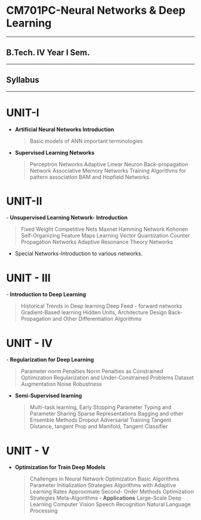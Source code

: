 # CM701PC-Neural Networks & Deep Learning
<hr/>

## B.Tech. IV Year I Sem.
<hr/>

## Syllabus
<hr/>

# UNIT-I
- <b>Artificial Neural Networks Introduction</b>
  > Basic models of ANN
  > important terminologies
- <b>Supervised Learning Networks</b>
  > Perceptron Networks
  > Adaptive Linear Neuron
  > Back-propagation Network
  > Associative Memory Networks
  > Training Algorithms for pattern association
  > BAM and Hopfield Networks.

# UNIT-II
-<b> Unsupervised Learning Network- Introduction</b>
  > Fixed Weight Competitive Nets
  > Maxnet
  > Hamming Network
  > Kohonen Self-Organizing Feature Maps
  > Learning Vector Quantization
  > Counter Propagation Networks
  > Adaptive Resonance Theory Networks
- Special Networks-Introduction to various networks.</b>

# UNIT - III
-<b> Introduction to Deep Learning</b>
  > Historical Trends in Deep learning
  > Deep Feed - forward networks
  > Gradient-Based learning
  > Hidden Units, Architecture Design
  > Back-Propagation and Other Differentiation Algorithms

# UNIT - IV
-<b> Regularization for Deep Learning</b>
  > Parameter norm Penalties
  > Norm Penalties as Constrained Optimization
  > Regularization and Under-Constrained Problems
  > Dataset Augmentation
  > Noise Robustness
- <b>Semi-Supervised learning</b>
  > Multi-task learning, Early Stopping
  > Parameter Typing and Parameter Sharing
  > Sparse Representations
  > Bagging and other Ensemble Methods
  > Dropout
  > Adversarial Training
  > Tangent Distance, tangent Prop and Manifold, Tangent Classifier

# UNIT - V
- <b>Optimization for Train Deep Models</b>
  > Challenges in Neural Network Optimization
  > Basic Algorithms
  > Parameter Initialization Strategies
  > Algorithms with Adaptive Learning Rates
  > Approximate Second- Order Methods
  > Optimization Strategies
  > Meta-Algorithms
-<b> Applications</b>
  > Large-Scale Deep Learning
  > Computer Vision
  > Speech Recognition
  > Natural Language Processing
